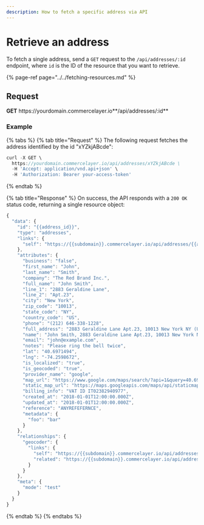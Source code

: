 ```yaml
---
description: How to fetch a specific address via API
---
```


# Retrieve an address

To fetch a single address, send a `GET` request to the `/api/addresses/:id` endpoint, where `id` is the ID of the resource that you want to retrieve.

{% page-ref page="../../fetching-resources.md" %}

## Request

**GET** https://<i></i>yourdomain.commercelayer.io**/api/addresses/:id**

### **Example**

{% tabs %}
{% tab title="Request" %}
The following request fetches the address identified by the id "xYZkjABcde":

```javascript
curl -X GET \
  https://yourdomain.commercelayer.io/api/addresses/xYZkjABcde \
  -H 'Accept: application/vnd.api+json' \
  -H 'Authorization: Bearer your-access-token'
```
{% endtab %}

{% tab title="Response" %}
On success, the API responds with a `200 OK` status code, returning a single resource object:

```javascript
{
  "data": {
    "id": "{{address_id}}",
    "type": "addresses",
    "links": {
      "self": "https://{{subdomain}}.commercelayer.io/api/addresses/{{address_id}}"
    },
    "attributes": {
      "business": "false",
      "first_name": "John",
      "last_name": "Smith",
      "company": "The Red Brand Inc.",
      "full_name": "John Smith",
      "line_1": "2883 Geraldine Lane",
      "line_2": "Apt.23",
      "city": "New York",
      "zip_code": "10013",
      "state_code": "NY",
      "country_code": "US",
      "phone": "(212) 646-338-1228",
      "full_address": "2883 Geraldine Lane Apt.23, 10013 New York NY (US) (212) 646-338-1228",
      "name": "John Smith, 2883 Geraldine Lane Apt.23, 10013 New York NY (US) (212) 646-338-1228",
      "email": "john@example.com",
      "notes": "Please ring the bell twice",
      "lat": "40.6971494",
      "lng": "-74.2598672",
      "is_localized": "true",
      "is_geocoded": "true",
      "provider_name": "google",
      "map_url": "https://www.google.com/maps/search/?api=1&query=40.6971494,-74.2598672",
      "static_map_url": "https://maps.googleapis.com/maps/api/staticmap?center=40.6971494,-74.2598672&size=640x320&zoom=15",
      "billing_info": "VAT ID IT02382940977",
      "created_at": "2018-01-01T12:00:00.000Z",
      "updated_at": "2018-01-01T12:00:00.000Z",
      "reference": "ANYREFEFERNCE",
      "metadata": {
        "foo": "bar"
      }
    },
    "relationships": {
      "geocoder": {
        "links": {
          "self": "https://{{subdomain}}.commercelayer.io/api/addresses/{{address_id}}/relationships/geocoder",
          "related": "https://{{subdomain}}.commercelayer.io/api/addresses/{{address_id}}/geocoder"
        }
      }
    },
    "meta": {
      "mode": "test"
    }
  }
}
```
{% endtab %}
{% endtabs %}

